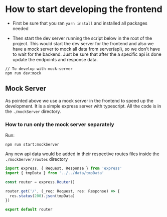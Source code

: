 # How to start developing the frontend

- First be sure that you ran `yarn install` and installed all packages needed

- Then start the dev server running the script below in the root of the project.
  This would start the dev server for the frontend and also we have a mock server to mock all data from server(api), so we don't have to wait for the backend. Just be sure that after the a specific api is done update the endpoints and response data.

```
// To develop with mock-server
npm run dev:mock
```

## Mock Server

As pointed above we use a mock server in the frontend to speed up the development. It is a simple express server with typescript.
All the code is in the `./mockServer` directory.

### How to run only the mock server separately

Run:

```
npm run start:mockServer
```

Any new api data would be added in their respective routes files inside the `./mockServer/routes` directory

```ts
import express, { Request, Response } from 'express'
import { tmpData } from '../../data/tmpData'

const router = express.Router()

router.get('/', (_req: Request, res: Response) => {
  res.status(200).json(tmpData)
})

export default router
```
